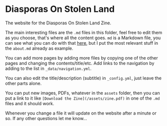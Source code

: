 # Diasporas On Stolen Land

The website for the Diasporas On Stolen Land Zine.

The main interesting files are the `.md` files in this folder, feel free to edit them as
you choose, that's where all the content goes. `md` is a Markdown file, you can see what
you can do with that [here](https://guides.github.com/features/mastering-markdown/), but
I put the most relevant stuff in the `about.md` already as example.

You can add more pages by adding more files by copying one of the other pages
and changing the contents/title/etc. Add links to the navigation by adding to
the list in `_data/navigation.yml`.

You can also edit the title/description (subtitle) in `_config.yml`, just leave the other parts alone.

You can put new images, PDFs, whatever in the `assets` folder, then you can put a link to it like 
`[Download the Zine](/assets/zine.pdf)` in one of the `.md` files and it should work.

Whenever you change a file it will update on the website after a minute or so. If any other questions 
let me know...
